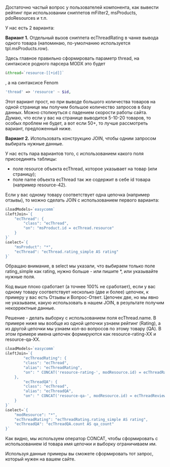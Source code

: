 Достаточно частый вопрос у пользователей компонента, как вывести рейтинг при использовании сниппетов mFilter2, msProducts, pdoResources и т.п.

У нас есть 2 варианта:

**Вариант 1.** Отдельный вызов сниппета ecThreadRating в чанке вывода одного товара (напоминаю, по-умолчанию используется tpl.msProducts.row).

Здесь главное правильно сформировать параметр thread, на синтаксисе родного парсера MODX это будет

```php
&thread=`resource-[[+id]]`
```

, а на синтаксисе Fenom

```php
'thread' => 'resource' ~ $id,
```

Этот вариант прост, но при выводе большого количества товаров на одной странице мы получим большое количество запросов в базу данных. Можно столкнуться с падением скорости работы сайта.
Думаю, что если у вас на странице выводится 5-10-20 товаров, то особых проблем не будет, а вот если 50+, то лучше рассмотреть вариант, предложенный ниже.

**Вариант 2.** Использовать конструкцию JOIN, чтобы одним запросом выбирать нужные данные.

У нас есть пара вариантов того, с использованием какого поля присоединять таблицы:

- поле resource объекта ecThread, которое указывает на товар (или страницу);
- поле name объекта ecThread так же содержит в себе id товара (например resource-42).

Если у вас одному товару соответствует одна цепочка (например отзывы), то можно сделать JOIN с использованием первого варианта:

```php
&loadModels=`easycomm`
&leftJoin=`{
    "ecThread": {
        "class": "ecThread",
        "on": "msProduct.id = ecThread.resource"
    }
}`
&select=`{
    "msProduct": "*",
    "ecThread": "ecThread.rating_simple AS rating"
}`
```

Обращаю внимание, в select мы указали, что выбираем только поле rating_simple как rating, нужно больше - или пишите *, или указывайте нужные поля.

Код выше плохо сработает (а точнее 100% не сработает), если у вас одному товару соответствует несколько (две и более) цепочек, к примеру у вас есть Отзывы и Вопрос-Ответ. Цепочек две, но мы явно не указываем, какую использовать в нашем JOIN, в результате получим некорректные данные.

Решение - делать выборку с использованием поля ecThread.name. В примере ниже мы вообще из одной цепочки узнаем рейтинг (Rating), а из другой цепочки мы узнаем кол-во вопросов по этому товару (QA). В этом примере имена цепочек формируются как resource-rating-XX и resource-qa-XX. 

```php
&loadModels=`easycomm`
&leftJoin=`{
        "ecThreadRating": {
        "class": "ecThread",
        "alias": "ecThreadRating",
        "on": " CONCAT('resource-rating-', modResource.id) = ecThreadRating.name"
    },
        "ecThreadQA": {
        "class": "ecThread",
        "alias": "ecThreadQA",
        "on": " CONCAT('resource-qa-', modResource.id) = ecThreadReviews.name"
    }
}`
&select=`{
    "modResource": "*",
    "ecThreadRating": "ecThreadRating.rating_simple AS rating",
    "ecThreadQA": "ecThreadQA.count AS qa_count"
}`
```

Как видно, мы используем оператор CONCAT, чтобы сформировать с использованием id товара имя цепочки и выборку ограничиваем им.

Используя данные примеры вы сможете сформировать тот запрос, который нужен на вашем сайте.
